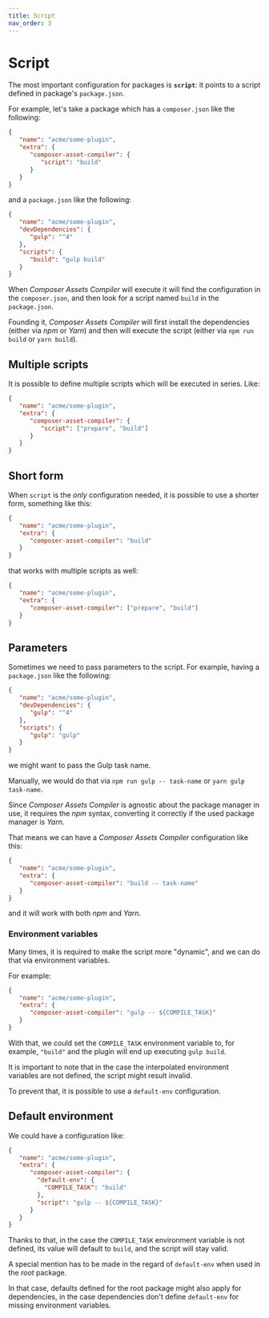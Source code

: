 ```yaml
---
title: Script
nav_order: 3
---
```


# Script

The most important configuration for packages is **`script`**: it points to a script defined in package's `package.json`.

For example, let's take a package which has a `composer.json` like the following:

```json
{
   "name": "acme/some-plugin",
   "extra": {
      "composer-asset-compiler": {
         "script": "build"
      }
   }
}
```

and a `package.json` like the following:

```json
{
   "name": "acme/some-plugin",
   "devDependencies": {
      "gulp": "^4"
   },
   "scripts": {
      "build": "gulp build"
   }
}
```

When _Composer Assets Compiler_ will execute it will find the configuration in the `composer.json`, and then look for a script named `build` in the `package.json`.

Founding it, _Composer Assets Compiler_  will first install the dependencies (either via _npm_ or _Yarn_) and then will execute the script (either via `npm run build` or `yarn build`).



## Multiple scripts

It is possible to define multiple scripts which will be executed in series. Like:

```json
{
   "name": "acme/some-plugin",
   "extra": {
      "composer-asset-compiler": {
         "script": ["prepare", "build"]
      }
   }
}
```



## Short form

When `script` is the _only_ configuration needed, it is possible to use a shorter form, something like this:

```json
{
   "name": "acme/some-plugin",
   "extra": {
      "composer-asset-compiler": "build"
   }
}
```

that works with multiple scripts as well:

```json
{
   "name": "acme/some-plugin",
   "extra": {
      "composer-asset-compiler": ["prepare", "build"]
   }
}
```



## Parameters

Sometimes we need to pass parameters to the script. For example, having a `package.json` like the following:

```json
{
   "name": "acme/some-plugin",
   "devDependencies": {
      "gulp": "^4"
   },
   "scripts": {
      "gulp": "gulp"
   }
}
```

we might want to pass the Gulp task name.

Manually, we would do that via `npm run gulp -- task-name` or `yarn gulp task-name`.

Since _Composer Assets Compiler_ is agnostic about the package manager in use, it requires the _npm_ syntax, converting it correctly if the used package manager is _Yarn_.

That means we can have a _Composer Assets Compiler_ configuration like this:

```json
{
   "name": "acme/some-plugin",
   "extra": {
      "composer-asset-compiler": "build -- task-name"
   }
}
```

and it will work with both _npm_ and _Yarn_.



### Environment variables

Many times, it is required to make the script more "dynamic", and we can do that via environment variables.

For example:

```json
{
   "name": "acme/some-plugin",
   "extra": {
      "composer-asset-compiler": "gulp -- ${COMPILE_TASK}"
   }
}
```

With that, we could set the `COMPILE_TASK` environment variable to, for example, `"build"` and the plugin will end up executing `gulp build`.

It is important to note that in the case the interpolated environment variables are not defined, the script might result invalid.

To prevent that, it is possible to use a `default-env` configuration.



## Default environment

We could have a configuration like:

```json
{
   "name": "acme/some-plugin",
   "extra": {
      "composer-asset-compiler": {
        "default-env": {
          "COMPILE_TASK": "build"
        },
        "script": "gulp -- ${COMPILE_TASK}"
      }
   }
}
```

Thanks to that, in the case the `COMPILE_TASK` environment variable is not defined, its value will default to `build`, and the script will stay valid.

A special mention has to be made in the regard of `default-env` when used in the *root* package.

In that case, defaults defined for the root package might also apply for dependencies, in the case dependencies don't define `default-env` for missing environment variables.
